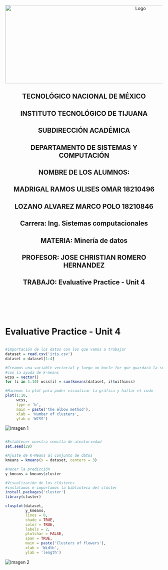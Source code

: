 <p align="center">
    <img alt="Logo" src="https://www.tijuana.tecnm.mx/wp-content/uploads/2021/08/liston-de-logos-oficiales-educacion-tecnm-FEB-2021.jpg" width=850 height=250>
</p>

<H2><p align="Center">TECNOLÓGICO NACIONAL DE MÉXICO</p></H2>

<H2><p align="Center">INSTITUTO TECNOLÓGICO DE TIJUANA</p></H2>

<H2><p align="Center">SUBDIRECCIÓN ACADÉMICA</p></H2>

<H2><p align="Center">DEPARTAMENTO DE SISTEMAS Y COMPUTACIÓN</p></H2>

<H2><p align="Center">NOMBRE DE LOS ALUMNOS: </p></H2>

<H2><p align="Center">MADRIGAL RAMOS ULISES OMAR 18210496</p></H2>

<H2><p align="Center">LOZANO ALVAREZ MARCO POLO 18210846 </p></H2>

<H2><p align="Center">Carrera: Ing. Sistemas computacionales</p></H2>

<H2><p align="Center">MATERIA: Minería de datos</p></H2>

<H2><p align="Center">PROFESOR: JOSE CHRISTIAN ROMERO HERNANDEZ</p></H2>

<H2><p align="Center">TRABAJO: Evaluative Practice - Unit 4</p></H2>


<br>
<br>
<br>
<br>

# Evaluative Practice - Unit 4


```R

#importación de los datos con los que vamos a trabajar
dataset = read.csv('iris.csv')
dataset = dataset[1:4]

#Creamos una variable vectorial y luego un bucle for que guardará la suma de los cuadrados en la variable 
#con la ayuda de k-means
wcss = vector()
for (i in 1:10) wcss[i] = sum(kmeans(dataset, i)$withinss)

#Hacemos la plot para poder visualizar la gráfica y hallar el codo
plot(1:10,
     wcss,
     type = 'b',
     main = paste('the elbow method'),
     xlab = 'Number of clusters',
     ylab = 'WCSS')

```
<img alt="Imagen 1" src="">


```r

#Establecer nuestra semilla de aleatoriedad
set.seed(29)

#Ajuste de K-Means al conjunto de datos
kmeans = kmeans(x = dataset, centers = 3)

#Hacer la predicción
y_kmeans = kmeans$cluster

#Visualización de los clústeres
#instalamos e importamos la biblioteca del clúster
install.packages('cluster')
library(cluster)

clusplot(dataset,
         y_kmeans,
         lines = 0,
         shade = TRUE,
         color = TRUE,
         labels = 2,
         plotchar = FALSE,
         span = TRUE,
         main = paste('Clusters of flowers'),
         xlab = 'Width',
         ylab = 'length')

```
<img alt="Imagen 2" src="">
